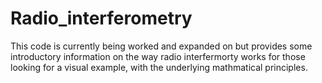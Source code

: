 # Radio_interferometry
This code is currently being worked and expanded on but provides some introductory information on the way radio interfermorty works for those looking for a visual example,
with the underlying mathmatical principles.
